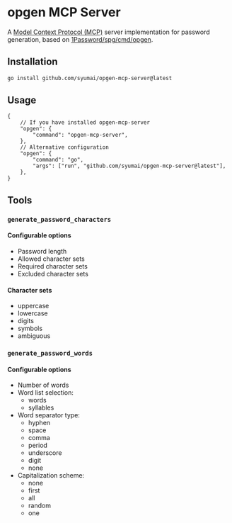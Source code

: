 # opgen MCP Server

A [Model Context Protocol (MCP)](https://modelcontextprotocol.io/introduction) server implementation for password generation, based on [1Password/spg/cmd/opgen](https://github.com/1Password/spg/tree/master/cmd/opgen).

## Installation

```bash
go install github.com/syumai/opgen-mcp-server@latest
```

## Usage

```jsonc
{
    // If you have installed opgen-mcp-server
    "opgen": {
        "command": "opgen-mcp-server",
    },
    // Alternative configuration
    "opgen": {
        "command": "go",
        "args": ["run", "github.com/syumai/opgen-mcp-server@latest"],
    },
}
```

## Tools

### `generate_password_characters`

#### Configurable options

- Password length
- Allowed character sets
- Required character sets
- Excluded character sets

#### Character sets

- uppercase
- lowercase
- digits
- symbols
- ambiguous

### `generate_password_words`

#### Configurable options

- Number of words
- Word list selection:
  - words
  - syllables
- Word separator type:
  - hyphen
  - space
  - comma
  - period
  - underscore
  - digit
  - none
- Capitalization scheme:
  - none
  - first
  - all
  - random
  - one
